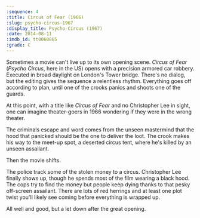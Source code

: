 ```yaml
---
:sequence: 4
:title: Circus of Fear (1966)
:slug: psycho-circus-1967
:display_title: Psycho-Circus (1967)
:date: 2014-08-11
:imdb_id: tt0060865
:grade: C
---
```


Sometimes a movie can't live up to its own opening scene. _Circus of Fear_ (_Psycho Circus_, here in the US) opens with a precision armored car robbery. Executed in broad daylight on London's Tower bridge. There's no dialog, but the editing gives the sequence a relentless rhythm. Everything goes off according to plan, until one of the crooks panics and shoots one of the guards.

At this point, with a title like _Circus of Fear_ and no Christopher Lee in sight, one can imagine theater-goers in 1966 wondering if they were in the wrong theater.

The criminals escape and word comes from the unseen mastermind that the hood that panicked should be the one to deliver the loot. The crook makes his way to the meet-up spot, a deserted circus tent, where he's killed by an unseen assailant.

Then the movie shifts.

The police track some of the stolen money to a circus. Christopher Lee finally shows up, though he spends most of the film wearing a black hood. The cops try to find the money but people keep dying thanks to that pesky off-screen assailant. There are lots of red herrings and at least one plot twist you'll likely see coming before everything is wrapped up.

All well and good, but a let down after the great opening.